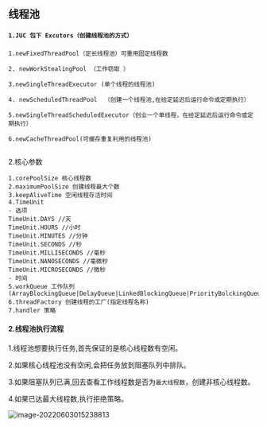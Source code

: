 ## 线程池

#### `1.JUC 包下 Excutors（创建线程池的方式）`

```
1.newFixedThreadPool（定长线程池）可重用固定线程数

2. newWorkStealingPool （工作窃取 ）

3.newSingleThreadExecutor (单个线程的线程池)

4. newScheduledThreadPool  （创建一个线程池,在给定延迟后运行命令或定期执行）

5.newSingleThreadScheduledExecutor（创业一个单线程，在给定延迟后运行命令或定期执行）

6.newCacheThreadPool(可缓存重复利用的线程池)


```

2.核心参数

``` 
1.corePoolSize 核心线程数
2.maximumPoolSize 创建线程最大个数
3.keepAliveTime 空闲线程存活时间
4.TimeUnit
- 选项
TimeUnit.DAYS //天
TimeUnit.HOURS //小时
TimeUnit.MINUTES //分钟
TimeUnit.SECONDS //秒
TimeUnit.MILLISECONDS //毫秒
TimeUnit.NANOSECONDS //毫微秒
TimeUnit.MICROSECONDS //微秒
- 时间
5.workQueue 工作队列(ArrayBlockingQueue|DelayQueue|LinkedBlockingQueue|PriorityBolckingQueue|SynchronousQueue)
6.threadFactory 创建线程的工厂(指定线程名称)
7.handler 策略
```

#### 2.线程池执行流程

1.线程池想要执行任务,首先保证的是核心线程数有空闲。

2.如果核心线程池没有空闲,会把任务放到阻塞队列中排队。

3.如果阻塞队列已满,回去查看工作线程数是否为`最大线程数`，创建非核心线程数。

4.如果已达最大线程数,执行拒绝策略。

![image-20220603015238813](C:\Users\lzh\AppData\Roaming\Typora\typora-user-images\image-20220603015238813.png)